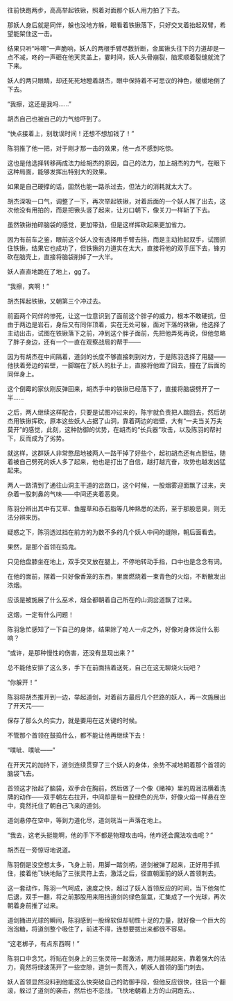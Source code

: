 往前快跑两步，高高举起铁锹，照着对面那个妖人用力拍了下去。

那妖人身后就是同伴，躲也没地方躲，眼看着铁锹落下，只好交叉着抬起双臂，希望能架住这一击。

结果只听“咔嚓”一声脆响，妖人的两根手臂尽数折断，金属锹头往下的力道却是一点不减，咚的一声砸在他天灵盖上，霎时间，妖人头骨崩裂，脑浆顺着裂缝就流了下来。

妖人的两只眼睛，却还死死地瞪着胡杰，眼中保持着不可思议的神色，缓缓地倒了下去。

“我擦，这还是我吗……”

胡杰自己也被自己的力气给吓到了。

“快点接着上，别耽误时间！还想不想加钱了！”

陈羽推了他一把，对于刚才那一击的效果，他一点不感到吃惊。

这也是他选择转移两成法力给胡杰的原因，自己的法力，加上胡杰的力气，在眼下这种局面，能够发挥出特别大的效果。

如果是自己硬撑的话，固然也能一路杀过去，但法力的消耗就太大了。

胡杰深吸一口气，调整了一下，再次举起铁锹，对着后面的一个妖人挥了出去，这次他没有用拍的，而是把锹头竖了起来，让刃口朝下，像关刀一样斩了下去。

虽然铁锹拍碎脑袋的感觉，更加带劲，但是这样挥砍起来更加省力。

因为有前车之鉴，眼前这个妖人没有选择用手臂去挡，而是主动抬起双手，试图抓住铁锹，结果它也成功了，但铁锹的力道实在太大，直接将他的双手压下去，锋刃砍在脑壳上，直接将脑袋削掉了一大半。

妖人直直地跪在了地上，gg了。

“我擦，爽啊！”

胡杰挥起铁锹，又朝第三个冲过去。

前面两个同伴的惨死，让这一位意识到了面前这个胖子的威力，根本不敢硬抗，但由于两边是岩石，身后又有同伴顶着，实在无处可躲，面对下落的铁锹，他选择了主动出击，试图在铁锹落下之前，冲到这个胖子面前，先把他弄死再说，但他忽略了胖子身边，还有一个一直在观察战局的帮手——

因为有胡杰在中间隔着，道剑的长度不够直接刺到对方，于是陈羽选择了用腿——他扶着旁边的岩壁，一脚踹在了妖人的肚子上，直接将他蹬了回去，撞在了后面的同伴身上。

这个倒霉的家伙刚反弹回来，胡杰手中的铁锹已经落下了，直接将脑袋劈开了一半……

之后，两人继续这样配合，只要是试图冲过来的，陈宇就负责把人踹回去，然后胡杰用铁锹挥砍，原本这些妖人占据了山洞，靠着两边的岩壁，大有“一夫当关万夫莫开”的感觉，此刻，这种防御的优势，在胡杰的“长兵器”攻击，以及陈羽的帮衬下，反而成为了劣势。

就这样，这群妖人非常憋屈地被两人一路干掉了好些个，起初胡杰还有点胆怯，随着被自己劈死的妖人多了起来，他也是打出了自信，越打越亢奋，攻势也越发凶猛起来。

两人一路清到了通往山洞主干道的岔路口，这个时候，一股烟雾迎面飘了过来，夹杂着一股刺鼻的气味——中间还夹着恶臭。

陈羽分辨出其中有艾草、鱼腥草和赤石脂等几种熟悉的法药，至于那股恶臭，则无法分辨来历。

疑惑之下，陈羽透过挡在前方的为数不多的几个妖人中间的缝隙，朝后面看去。

果然，是那个首领在捣鬼。

只见他盘膝坐在地上，双手交叉放在腿上，不停地转动手指，口中也是念念有词。

在他的面前，摆着一只好像香笼的东西，里面燃烧着一束青色的火焰，不断散发出浓烟。

应该是被施展了什么巫术，烟全都朝着自己所在的山洞岔道飘了过来。

这烟，一定有什么问题！

陈羽急忙感知了一下自己的身体，结果除了呛人一点之外，好像对身体没什么影响？

“或许，是那种慢性的伤害，还没有显现出来？”

总不能他安排了这么多，手下在前面挡着送死，自己在这无聊烧火玩吧？

“你躲开！”

陈羽将胡杰推开到一边，举起道剑，对着前方最后几个拦路的妖人，再一次施展出了开天咒——

保存了那么久的实力，就是要用在这关键的时候。

不管那个首领在鼓捣什么，都不能让他再继续下去！

“噗呲、噗呲——”

在开天咒的加持下，道剑连续贯穿了三个妖人的身体，余势不减地朝着那个首领的脑袋飞去。

首领这才抬起了脑袋，双手合在胸前，然后做了一个像《赌神》里的周润法横着洗牌的动作——双手朝左右拉开，中间却是有一股绿色的光华，好像火焰一样悬在空中，竟然托住了朝自己飞来的道剑。

道剑悬停在空中，等到力道化尽，道剑咣当一声落在地上。

“我去，这老头挺能啊，他的手下不都是物理攻击吗，他咋还会魔法攻击呢？”

胡杰在一旁惊讶地说道。

陈羽倒是没空想太多，飞身上前，用脚一踏剑柄，道剑被弹了起来，正好用手抓住，接着他飞快地贴了三张灵符上去，激活之后，径直朝面前的妖人首领刺去。

这一套动作，陈羽一气呵成，速度之快，超过了妖人首领反应的时间，当下他匆忙后退，双手一翻，将之前那股用来阻挡道剑的绿色氤氲，汇集成了一个光球，再次朝着身前推了过来。

道剑捅进光球的瞬间，陈羽感到一股绵软但却韧性十足的力量，就好像一个巨大的泡泡糖，将道剑整个吸住了，前进不得，连想要拔出来都很不容易。

“这老梆子，有点东西啊！”

陈羽口中念咒，将贴在剑身上的三张灵符一起激活，用力摇晃起来，靠着强大的法力，竟然将绿波荡开了一些空隙，道剑一贯而入，朝妖人首领的面门刺去。

妖人首领显然没料到他能这么快突破自己的防御手段，但他反应很快，往后一个翻滚，躲过了道剑的袭击，然后也不恋战，飞快地朝着上方的山洞跑去。、
